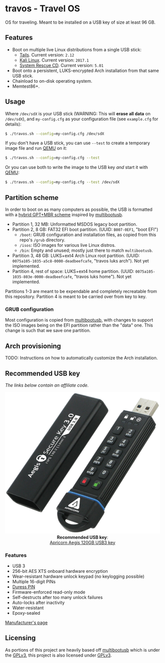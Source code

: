 # travos - Travel OS

OS for traveling. Meant to be installed on a USB key of size at least 96 GB.

## Features

* Boot on multiple live Linux distributions from a single USB stick:
    * [Tails](https://tails.boum.org/). Current version: `2.12`
    * [Kali Linux](https://www.kali.org/). Current version: `2017.1`
    * [System Rescue CD](https://www.system-rescue-cd.org/). Current version: `5.01`
* Boot onto a persistent, LUKS-encrypted Arch installation from that same USB stick.
* Chainload to on-disk operating system.
* Memtest86+.

## Usage

Where `/dev/sdX` is your USB stick (WARNING: This will **erase all data** on `/dev/sdX`), and `my-config.cfg` as your configuration file (see `example.cfg` for details):

```bash
$ ./travos.sh --config=my-config.cfg /dev/sdX
```

If you don't have a USB stick, you can use `--test` to create a temporary image file and run [QEMU] on it:

```bash
$ ./travos.sh --config=my-config.cfg --test
```

Or you can use both to write the image to the USB key *and* start it with [QEMU]:

```bash
$ ./travos.sh --config=my-config.cfg --test /dev/sdX
```

## Partition scheme

In order to boot on as many computers as possible, the USB is formatted with a [hybrid GPT+MBR scheme](http://www.rodsbooks.com/gdisk/hybrid.html) inspired by [multibootusb].

* Partition 1, 32 MB: Unformatted MSDOS legacy boot partition.
* Partition 2, 8 GB: FAT32 EFI boot partition. (UUID: `B007-0EF1`, "boot EFI")
    * `/boot`: GRUB configuration and installation files, as copied from this repo's `/grub` directory.
    * `/isos`: ISO images for various live Linux distros.
    * `/bin`: Empty and unused; mostly just there to match `multibootusb`.
* Partition 3, 48 GB: LUKS+ext4 Arch Linux root partition. (UUID: `0075a105-1035-a5c8-0000-deadbeefcafe`, "travos luks arch"). Not yet implemented.
* Partition 4, rest of space: LUKS+ext4 home partition. (UUID: `0075a105-1035-803e-0000-deadbeefcafe`, "travos luks home"). Not yet implemented.

Partitions 1-3 are meant to be expendable and completely recreatable from this repository. Partition 4 is meant to be carried over from key to key.

### GRUB configuration

Most configuration is copied from [multibootusb], with changes to support the ISO images being on the EFI partition rather than the "data" one. This change is such that we save one partition.

## Arch provisioning

TODO: Instructions on how to automatically customize the Arch installation.

## Recommended USB key

*The links below contain an affiliate code.*

<div align="center">
	<p>
		<a href="http://amzn.to/2rzfWzI">
			<img src="https://github.com/EtiennePerot/travos/blob/master/res/aegis.png?raw=true" alt="Apricon Aegis 120GB USB3 key"/>
		</a><br/>
		<strong>Recommended USB key</strong>:<br/>
		<a href="http://amzn.to/2rzfWzI">Apricorn Aegis 120GB USB3 key</a>
	</p>
</div>

### Features

* USB 3
* 256-bit AES XTS onboard hardware encryption
* Wear-resistant hardware unlock keypad (no keylogging possible)
* Multiple 16-digit PINs
* [Duress PIN](https://en.wikipedia.org/wiki/Duress_code)
* Firmware-enforced read-only mode
* Self-destructs after too many unlock failures
* Auto-locks after inactivity
* Water-resistant
* Epoxy-sealed

[Manufacturer's page](https://www.apricorn.com/homepage-comparison/aegis-secure-key-3)

## Licensing

As portions of this project are heavily based off [multibootusb] which is under the [GPLv3], this project is also licensed under [GPLv3].

[multibootusb]: https://github.com/aguslr/multibootusb
[GPLv3]: https://www.gnu.org/licenses/quick-guide-gplv3.en.html
[QEMU]: http://www.qemu.org/
